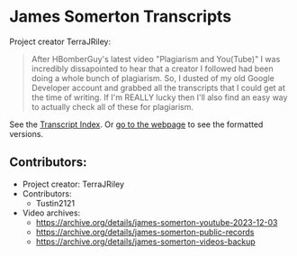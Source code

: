 ---
---
# James Somerton Transcripts

Project creator TerraJRiley:
> After HBomberGuy's latest video "Plagiarism and You(Tube)" I was incredibly dissapointed to hear that a creator I followed had been doing a whole bunch of plagiarism.  So, I dusted of my old Google Developer account and grabbed all the transcripts that I could get at the time of writing.  If I'm REALLY lucky then I'll also find an easy way to actually check all of these for plagiarism.

See the [Transcript Index](docs/INDEX.md). Or [go to the webpage](https://tustin2121.github.io/James_Somerton_Transcripts) to see the formatted versions.

## Contributors:
- Project creator: TerraJRiley
- Contributors: 
	- Tustin2121
- Video archives:
	- https://archive.org/details/james-somerton-youtube-2023-12-03
	- https://archive.org/details/james-somerton-public-records
	- https://archive.org/details/james-somerton-videos-backup

